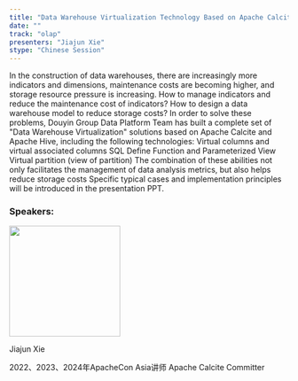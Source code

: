 ```yaml
---
title: "Data Warehouse Virtualization Technology Based on Apache Calcite（基于 Apache Calcite 的“数仓虚拟化”技术）"
date: ""
track: "olap"
presenters: "Jiajun Xie"
stype: "Chinese Session"
---
```


In the construction of data warehouses, there are increasingly more indicators and dimensions, maintenance costs are becoming higher, and storage resource pressure is increasing.
How to manage indicators and reduce the maintenance cost of indicators?
How to design a data warehouse model to reduce storage costs?
In order to solve these problems, Douyin Group Data Platform Team has built a complete set of "Data Warehouse Virtualization" solutions based on Apache Calcite and Apache Hive, including the following technologies:
Virtual columns and virtual associated columns
SQL Define Function and Parameterized View
Virtual partition (view of partition)
The combination of these abilities not only facilitates the management of data analysis metrics, but also helps reduce storage costs
Specific typical cases and implementation principles will be introduced in the presentation PPT.

### Speakers:


<img src="https://sessionize.com/image/0967-400o400o1-HcxPim85936bxfqTgxxkBt.jpg" width="200" /><br/>

Jiajun Xie

2022、2023、2024年ApacheCon Asia讲师
Apache Calcite Committer

